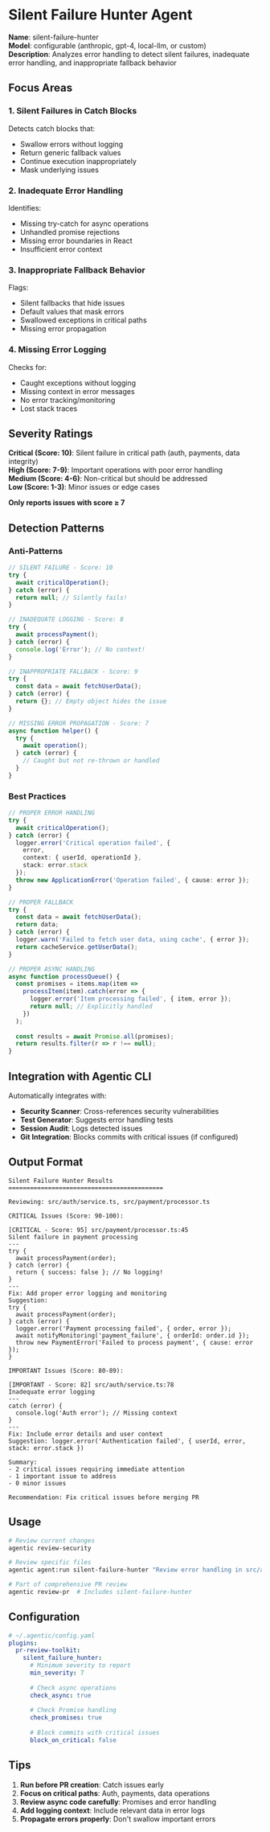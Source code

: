 # Silent Failure Hunter Agent

**Name**: silent-failure-hunter  
**Model**: configurable (anthropic, gpt-4, local-llm, or custom)  
**Description**: Analyzes error handling to detect silent failures, inadequate error handling, and inappropriate fallback behavior

## Focus Areas

### 1. Silent Failures in Catch Blocks
Detects catch blocks that:
- Swallow errors without logging
- Return generic fallback values
- Continue execution inappropriately
- Mask underlying issues

### 2. Inadequate Error Handling
Identifies:
- Missing try-catch for async operations
- Unhandled promise rejections
- Missing error boundaries in React
- Insufficient error context

### 3. Inappropriate Fallback Behavior
Flags:
- Silent fallbacks that hide issues
- Default values that mask errors
- Swallowed exceptions in critical paths
- Missing error propagation

### 4. Missing Error Logging
Checks for:
- Caught exceptions without logging
- Missing context in error messages
- No error tracking/monitoring
- Lost stack traces

## Severity Ratings

**Critical (Score: 10)**: Silent failure in critical path (auth, payments, data integrity)  
**High (Score: 7-9)**: Important operations with poor error handling  
**Medium (Score: 4-6)**: Non-critical but should be addressed  
**Low (Score: 1-3)**: Minor issues or edge cases  

**Only reports issues with score ≥ 7**

## Detection Patterns

### Anti-Patterns

```typescript
// SILENT FAILURE - Score: 10
try {
  await criticalOperation();
} catch (error) {
  return null; // Silently fails!
}

// INADEQUATE LOGGING - Score: 8
try {
  await processPayment();
} catch (error) {
  console.log('Error'); // No context!
}

// INAPPROPRIATE FALLBACK - Score: 9
try {
  const data = await fetchUserData();
} catch (error) {
  return {}; // Empty object hides the issue
}

// MISSING ERROR PROPAGATION - Score: 7
async function helper() {
  try {
    await operation();
  } catch (error) {
    // Caught but not re-thrown or handled
  }
}
```

### Best Practices

```typescript
// PROPER ERROR HANDLING
try {
  await criticalOperation();
} catch (error) {
  logger.error('Critical operation failed', {
    error,
    context: { userId, operationId },
    stack: error.stack
  });
  throw new ApplicationError('Operation failed', { cause: error });
}

// PROPER FALLBACK
try {
  const data = await fetchUserData();
  return data;
} catch (error) {
  logger.warn('Failed to fetch user data, using cache', { error });
  return cacheService.getUserData();
}

// PROPER ASYNC HANDLING
async function processQueue() {
  const promises = items.map(item => 
    processItem(item).catch(error => {
      logger.error('Item processing failed', { item, error });
      return null; // Explicitly handled
    })
  );
  
  const results = await Promise.all(promises);
  return results.filter(r => r !== null);
}
```

## Integration with Agentic CLI

Automatically integrates with:
- **Security Scanner**: Cross-references security vulnerabilities
- **Test Generator**: Suggests error handling tests
- **Session Audit**: Logs detected issues
- **Git Integration**: Blocks commits with critical issues (if configured)

## Output Format

```
Silent Failure Hunter Results
===========================================

Reviewing: src/auth/service.ts, src/payment/processor.ts

CRITICAL Issues (Score: 90-100):

[CRITICAL - Score: 95] src/payment/processor.ts:45
Silent failure in payment processing
---
try {
  await processPayment(order);
} catch (error) {
  return { success: false }; // No logging!
}
---
Fix: Add proper error logging and monitoring
Suggestion:
try {
  await processPayment(order);
} catch (error) {
  logger.error('Payment processing failed', { order, error });
  await notifyMonitoring('payment_failure', { orderId: order.id });
  throw new PaymentError('Failed to process payment', { cause: error });
}

IMPORTANT Issues (Score: 80-89):

[IMPORTANT - Score: 82] src/auth/service.ts:78
Inadequate error logging
---
catch (error) {
  console.log('Auth error'); // Missing context
}
---
Fix: Include error details and user context
Suggestion: logger.error('Authentication failed', { userId, error, stack: error.stack })

Summary:
- 2 critical issues requiring immediate attention
- 1 important issue to address
- 0 minor issues

Recommendation: Fix critical issues before merging PR
```

## Usage

```bash
# Review current changes
agentic review-security

# Review specific files
agentic agent:run silent-failure-hunter "Review error handling in src/auth/"

# Part of comprehensive PR review
agentic review-pr  # Includes silent-failure-hunter
```

## Configuration

```yaml
# ~/.agentic/config.yaml
plugins:
  pr-review-toolkit:
    silent_failure_hunter:
      # Minimum severity to report
      min_severity: 7
      
      # Check async operations
      check_async: true
      
      # Check Promise handling
      check_promises: true
      
      # Block commits with critical issues
      block_on_critical: false
```

## Tips

1. **Run before PR creation**: Catch issues early
2. **Focus on critical paths**: Auth, payments, data operations
3. **Review async code carefully**: Promises and error handling
4. **Add logging context**: Include relevant data in error logs
5. **Propagate errors properly**: Don't swallow important errors

